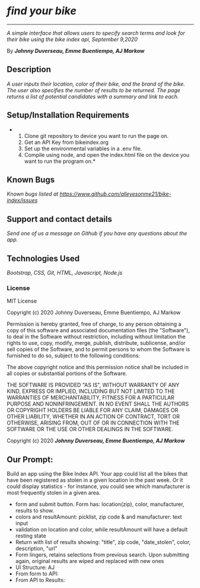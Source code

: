 # *find your bike*
* * *
*A simple interface that allows users to specify search terms and look for their bike using the bike index api, September 9,2020*

By ***Johnny Duverseau, Emme Buentiempo, AJ Markow***


## Description

*A user inputs their location, color of their bike, and the brand of the bike.  The user also specifies the number of results to be returned.  The page returns a list of potential candidates with a summary and link to each.*


## Setup/Installation Requirements

* 1. Clone git repository to device you want to run the page on.
  2. Get an API Key from bikeindex.org
  3. Set up the environmental variables in a .env file.
  4. Compile using node, and open the index.html file on the device you want to run the program on.*


## Known Bugs

*Known bugs listed at https://www.github.com/alleyesonme21/bike-index/issues*

## Support and contact details

*Send one of us a message on Github if you have any questions about the app.*


## Technologies Used

*Bootstrap, CSS, Git, HTML, Javascript, Node.js*

### License

MIT License

Copyright (c) 2020 Johnny Duverseau, Emme Buentiempo, AJ Markow

Permission is hereby granted, free of charge, to any person obtaining a copy
of this software and associated documentation files (the "Software"), to deal
in the Software without restriction, including without limitation the rights
to use, copy, modify, merge, publish, distribute, sublicense, and/or sell
copies of the Software, and to permit persons to whom the Software is
furnished to do so, subject to the following conditions:

The above copyright notice and this permission notice shall be included in all
copies or substantial portions of the Software.

THE SOFTWARE IS PROVIDED "AS IS", WITHOUT WARRANTY OF ANY KIND, EXPRESS OR
IMPLIED, INCLUDING BUT NOT LIMITED TO THE WARRANTIES OF MERCHANTABILITY,
FITNESS FOR A PARTICULAR PURPOSE AND NONINFRINGEMENT. IN NO EVENT SHALL THE
AUTHORS OR COPYRIGHT HOLDERS BE LIABLE FOR ANY CLAIM, DAMAGES OR OTHER
LIABILITY, WHETHER IN AN ACTION OF CONTRACT, TORT OR OTHERWISE, ARISING FROM,
OUT OF OR IN CONNECTION WITH THE SOFTWARE OR THE USE OR OTHER DEALINGS IN THE
SOFTWARE.

Copyright (c) 2020 ***Johnny Duverseau, Emme Buentiempo, AJ Markow***

## Our Prompt:

Build an app using the Bike Index API. Your app could list all the bikes that have been registered as stolen in a given location in the past week. Or it could display statistics - for instance, you could see which manufacturer is most frequently stolen in a given area.

- form and submit button. Form has: location(zip), color, manufacturer, results to show.
- colors and resultAmount: picklist, zip code & and manufacturer: text input
- validation on location and color, while resultAmount will have a default resting state
- Return with list of results showing: "title", zip code, "date_stolen", color, description, "url"
- Form lingers, retains selections from previous search. Upon submitting again, original results are wiped and replaced with new ones
- UI Structure: AJ
- From form to API:
- From API to Results:
